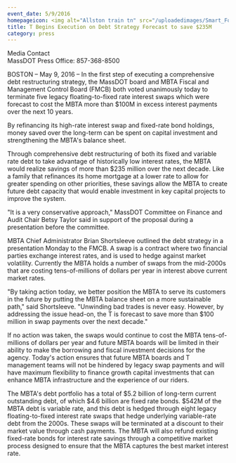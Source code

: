 ```yaml
---
event_date: 5/9/2016
homepageicon: <img alt="Allston train tn" src="/uploadedimages/Smart_Forms/News,_Events_and_Press_Releases/Allston train tn.jpg?n=5073" />
title: T Begins Execution on Debt Strategy Forecast to save $235M
category: press
---
```

<p>Media Contact<br />MassDOT Press Office: 857-368-8500</p>
<p>BOSTON &#8211; May 9, 2016 &#8211; In the first step of executing a comprehensive debt restructuring strategy, the MassDOT board and MBTA Fiscal and Management Control Board (FMCB) both voted unanimously today to terminate five legacy floating-to-fixed rate interest swaps which were forecast to cost the MBTA more than $100M in excess interest payments over the next 10 years.</p>
<p>By refinancing its high-rate interest swap and fixed-rate bond holdings, money saved over the long-term can be spent on capital investment and strengthening the MBTA's balance sheet.</p>
<p>Through comprehensive debt restructuring of both its fixed and variable rate debt to take advantage of historically low interest rates, the MBTA would realize savings of more than $235 million over the next decade. Like a family that refinances its home mortgage at a lower rate to allow for greater spending on other priorities, these savings allow the MBTA to create future debt capacity that would enable investment in key capital projects to improve the system.</p>
<p>"It is a very conservative approach," MassDOT Committee on Finance and Audit Chair Betsy Taylor said in support of the proposal during a presentation before the committee.</p>
<p>MBTA Chief Administrator Brian Shortsleeve outlined the debt strategy in a presentation Monday to the FMCB. A swap is a contract where two financial parties exchange interest rates, and is used to hedge against market volatility. Currently the MBTA holds a number of swaps from the mid-2000s that are costing tens-of-millions of dollars per year in interest above current market rates.</p>
<p>"By taking action today, we better position the MBTA to serve its customers in the future by putting the MBTA balance sheet on a more sustainable path," said Shortsleeve. "Unwinding bad trades is never easy. However, by addressing the issue head-on, the T is forecast to save more than $100 million in swap payments over the next decade."</p>
<p>If no action was taken, the swaps would continue to cost the MBTA tens-of-millions of dollars per year and future MBTA boards will be limited in their ability to make the borrowing and fiscal investment decisions for the agency. Today's action ensures that future MBTA boards and T management teams will not be hindered by legacy swap payments and will have maximum flexibility to finance growth capital investments that can enhance MBTA infrastructure and the experience of our riders.</p>
<p>The MBTA's debt portfolio has a total of $5.2 billion of long-term current outstanding debt, of which $4.6 billion are fixed rate bonds. $542M of the MBTA debt is variable rate, and this debt is hedged through eight legacy floating-to-fixed interest rate swaps that hedge underlying variable-rate debt from the 2000s. These swaps will be terminated at a discount to their market value through cash payments. The MBTA will also refund existing fixed-rate bonds for interest rate savings through a competitive market process designed to ensure that the MBTA captures the best market interest rate.</p>

